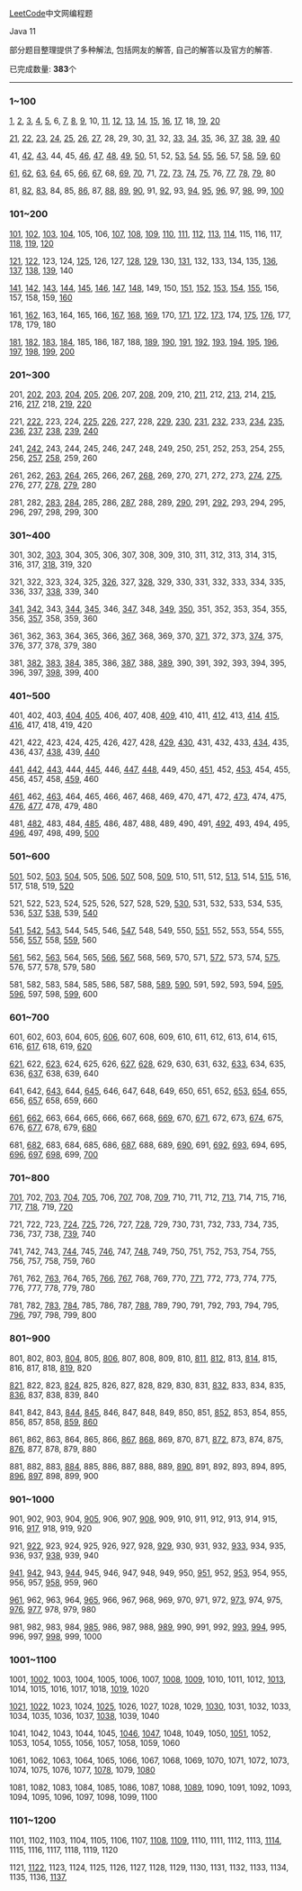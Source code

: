 [LeetCode](https://leetcode-cn.com/problemset/all/)中文网编程题

Java 11

部分题目整理提供了多种解法, 包括网友的解答, 自己的解答以及官方的解答.

已完成数量: **383**个

---
### 1~100

[1](./src/S1_20/S1.java), [2](./src/S1_20/S2.java), [3](./src/S1_20/S3.java), [4](./src/S1_20/S4.java), [5](./src/S1_20/S5.java), 6, [7](./src/S1_20/S7.java), [8](./src/S1_20/S8.java), [9](./src/S1_20/S9.java), 10, [11](./src/S1_20/S11.java), [12](./src/S1_20/S12.java), [13](./src/S1_20/S13.java), [14](./src/S1_20/S14.java), [15](./src/S1_20/S15.java), [16](./src/S1_20/S16.java), [17](./src/S1_20/S17.java), 18, [19](./src/S1_20/S19.java), [20](./src/S1_20/S20.java)

[21](./src/S21_40/S21.java), [22](./src/S21_40/S22.java), [23](./src/S21_40/S23.java), [24](./src/S21_40/S24.java), [25](./src/S21_40/S25.java), [26](./src/S21_40/S26.java), [27](./src/S21_40/S27.java), 28, 29, 30, [31](./src/S21_40/S31.java), 32, [33](./src/S21_40/S33.java), [34](./src/S21_40/S34.java), [35](./src/S21_40/S35.java), 36, [37](./src/S21_40/S37.java), [38](./src/S21_40/S38.java), [39](./src/S21_40/S39.java), [40](./src/S21_40/S40.java)

41, [42](./src/S41_60/S42.java), [43](./src/S41_60/S43.java), 44, 45, [46](./src/S41_60/S46.java), [47](./src/S41_60/S47.java), [48](./src/S41_60/S48.java), [49](./src/S41_60/S49.java), [50](./src/S41_60/S50.java), 51, 52, [53](./src/S41_60/S53.java), [54](./src/S41_60/S54.java), [55](./src/S41_60/S55.java), [56](./src/S41_60/S56.java), 57, [58](./src/S41_60/S58.java), [59](./src/S41_60/S59.java), [60](./src/S41_60/S60.java)

[61](./src/S61_80/S61.java), [62](./src/S61_80/S62.java), [63](./src/S61_80/S63.java), [64](./src/S61_80/S64.java), 65, [66](./src/S61_80/S66.java), [67](./src/S61_80/S67.java), 68, [69](./src/S61_80/S69.java), [70](./src/S61_80/S70.java), 71, [72](./src/S61_80/S72.java), [73](./src/S61_80/S73.java), [74](./src/S61_80/S74.java), [75](./src/S61_80/S75.java), 76, [77](./src/S61_80/S77.java), [78](./src/S61_80/S78.java), [79](./src/S61_80/S79.java), 80

81, [82](./src/S81_100/S82.java), [83](./src/S81_100/S83.java), 84, 85, [86](./src/S81_100/S86.java), 87, [88](./src/S81_100/S88.java), [89](./src/S81_100/S89.java), [90](./src/S81_100/S90.java), 91, [92](./src/S81_100/S92.java), 93, [94](./src/S81_100/S94.java), [95](./src/S81_100/S95.java), [96](./src/S81_100/S96.java), 97, [98](./src/S81_100/S98.java), 99, [100](./src/S81_100/S100.java)

### 101~200

[101](./src/S101_120/S101.java), [102](./src/S101_120/S102.java), [103](./src/S101_120/S103.java), [104](./src/S101_120/S104.java), 105, 106, [107](./src/S101_120/S107.java), [108](./src/S101_120/S108.java), [109](./src/S101_120/S109.java), [110](./src/S101_120/S110.java), [111](./src/S101_120/S111.java), [112](./src/S101_120/S112.java), [113](./src/S101_120/S113.java), [114](./src/S101_120/S114.java), 115, 116, 117, [118](./src/S101_120/S118.java), [119](./src/S101_120/S119.java), [120](./src/S101_120/S120.java)

[121](./src/S121_140/S121.java), [122](./src/S121_140/S122.java), 123, 124, [125](./src/S121_140/S125.java), 126, 127, [128](./src/S121_140/S128.java), [129](./src/S121_140/S129.java), 130, [131](./src/S121_140/S131.java), 132, 133, 134, 135, [136](./src/S121_140/S136.java), [137](./src/S121_140/S137.java), [138](./src/S121_140/S138.java), [139](./src/S121_140/S139.java), 140

[141](./src/S141_160/S141.java), [142](./src/S141_160/S142.java), [143](./src/S141_160/S143.java), [144](./src/S141_160/S144.java), [145](./src/S141_160/S145.java), [146](./src/S141_160/S146.java), [147](./src/S141_160/S147.java), [148](./src/S141_160/S148.java), 149, 150, [151](./src/S141_160/S151.java), [152](./src/S141_160/S152.java), [153](./src/S141_160/S153.java), [154](./src/S141_160/S154.java), [155](./src/S141_160/S155.java), 156, 157, 158, 159, [160](./src/S141_160/S160.java)

161, [162](./src/S161_180/S162.java), 163, 164, 165, 166, [167](./src/S161_180/S167.java), [168](./src/S161_180/S168.java), [169](./src/S161_180/S169.java), 170, [171](./src/S161_180/S171.java), [172](./src/S161_180/S172.java), [173](./src/S161_180/S173.java), 174, [175](./src/S161_180/S175.sql), [176](./src/S161_180/S176.sql), 177, 178, 179, 180

[181](./src/S181_200/S181.sql), [182](./src/S181_200/S182.sql), [183](./src/S181_200/S183.sql), [184](./src/S181_200/S184.sql), 185, 186, 187, 188, [189](./src/S181_200/S189.java), [190](./src/S181_200/S190.java), [191](./src/S181_200/S191.java), [192](./src/S181_200/S192.sh), [193](./src/S181_200/S193.sh), [194](./src/S181_200/S194.sh), [195](./src/S181_200/S195.sh), [196](./src/S181_200/S196.sql), [197](./src/S181_200/S197.sql), [198](./src/S181_200/S198.java), [199](./src/S181_200/S199.java), [200](./src/S181_200/S200.java)

### 201~300

201, [202](./src/S201_220/S202.java), [203](./src/S201_220/S203.java), [204](./src/S201_220/S204.java), [205](./src/S201_220/S205.java), [206](./src/S201_220/S206.java), 207, [208](./src/S201_220/S208.java), 209, 210, [211](./src/S201_220/S211.java), 212, [213](./src/S201_220/S213.java), 214, [215](./src/S201_220/S215.java), 216, [217](./src/S201_220/S217.java), 218, [219](./src/S201_220/S219.java), [220](./src/S201_220/S220.java)

221, [222](./src/S221_240/S222.java), 223, 224, [225](./src/S221_240/S225.java), [226](./src/S221_240/S226.java), 227, 228, [229](./src/S221_240/S229.java), [230](./src/S221_240/S230.java), [231](./src/S221_240/S231.java), [232](./src/S221_240/S232.java), 233, [234](./src/S221_240/S234.java), [235](./src/S221_240/S235.java), [236](./src/S221_240/S236.java), [237](./src/S221_240/S237.java), [238](./src/S221_240/S238.java), [239](./src/S221_240/S239.java), [240](./src/S221_240/S240.java)

241, [242](./src/S241_260/S242.java), 243, 244, 245, 246, 247, 248, 249, 250, 251, 252, 253, 254, 255, 256, [257](./src/S241_260/S257.java), [258](./src/S241_260/S258.java), 259, 260

261, 262, [263](./src/S261_280/S263.java), [264](./src/S261_280/S264.java), 265, 266, 267, [268](./src/S261_280/S268.java), 269, 270, 271, 272, 273, [274](./src/S261_280/S274.java), [275](./src/S261_280/S275.java), 276, 277, [278](./src/S261_280/S278.java), [279](./src/S261_280/S279.java), 280

281, 282, [283](./src/S281_300/S283.java), [284](./src/S281_300/S284.java), 285, 286, [287](./src/S281_300/S287.java), 288, 289, [290](./src/S281_300/S290.java), 291, [292](./src/S281_300/S292.java), 293, 294, 295, 296, 297, 298, 299, 300

### 301~400

301, 302, [303](./src/S301_320/S303.java), 304, 305, 306, 307, 308, 309, 310, 311, 312, 313, 314, 315, 316, 317, [318](./src/S301_320/S318.java), 319, 320

321, 322, 323, 324, 325, [326](./src/S321_340/S326.java), 327, [328](./src/S321_340/S328.java), 329, 330, 331, 332, 333, 334, 335, 336, 337, [338](./src/S321_340/S338.java), 339, 340

[341](./src/S341_360/S341.java), [342](./src/S341_360/S342.java), 343, [344](./src/S341_360/S344.java), [345](./src/S341_360/S345.java), 346, [347](./src/S341_360/S347.java), 348, [349](./src/S341_360/S349.java), [350](./src/S341_360/S350.java), 351, 352, 353, 354, 355, 356, [357](./src/S341_360/S357.java), 358, 359, 360

361, 362, 363, 364, 365, 366, [367](./src/S361_380/S367.java), 368, 369, 370, [371](./src/S361_380/S371.java), 372, 373, [374](./src/S361_380/S374.java), 375, 376, 377, 378, 379, 380

381, [382](./src/S381_400/S382.java), [383](./src/S381_400/S383.java), [384](./src/S381_400/S384.java), 385, 386, [387](./src/S381_400/S387.java), 388, [389](./src/S381_400/S389.java), 390, 391, 392, 393, 394, 395, 396, 397, [398](./src/S381_400/S398.java), 399, 400

### 401~500

401, 402, 403, [404](./src/S401_420/S404.java), [405](./src/S401_420/S405.java), 406, 407, 408, [409](./src/S401_420/S409.java), 410, 411, [412](./src/S401_420/S412.java), 413, [414](./src/S401_420/S414.java), [415](./src/S401_420/S415.java), [416](./src/S401_420/S416.java), 417, 418, 419, 420

421, 422, 423, 424, 425, 426, 427, 428, [429](./src/S421_440/S429.java), [430](./src/S421_440/S430.java), 431, 432, 433, [434](./src/S421_440/S434.java), 435, 436, 437, [438](./src/S421_440/S438.java), 439, [440](./src/S421_440/S440.java)

[441](./src/S441_460/S441.java), [442](./src/S441_460/S442.java), [443](./src/S441_460/S443.java), 444, [445](./src/S441_460/S445.java), 446, [447](./src/S441_460/S447.java), [448](./src/S441_460/S448.java), 449, 450, [451](./src/S441_460/S451.java), 452, [453](./src/S441_460/S453.java), 454, 455, 456, 457, 458, [459](./src/S441_460/S459.java), 460

[461](./src/S461_480/S461.java), 462, [463](./src/S461_480/S463.java), 464, 465, 466, 467, 468, 469, 470, 471, 472, [473](./src/S461_480/S473.java), 474, 475, [476](./src/S461_480/S476.java), [477](./src/S461_480/S477.java), 478, 479, 480

481, [482](./src/S481_500/S482.java), 483, 484, [485](./src/S481_500/S485.java), 486, 487, 488, 489, 490, 491, [492](./src/S481_500/S492.java), 493, 494, 495, [496](./src/S481_500/S496.java), 497, 498, 499, [500](./src/S481_500/S500.java)

### 501~600

[501](./src/S501_520/S501.java), 502, [503](./src/S501_520/S503.java), [504](./src/S501_520/S504.java), 505, [506](./src/S501_520/S506.java), [507](./src/S501_520/S507.java), 508, [509](./src/S501_520/S509.java), 510, 511, 512, [513](./src/S501_520/S513.java), 514, [515](./src/S501_520/S515.java), 516, 517, 518, 519, [520](./src/S501_520/S520.java)

521, 522, 523, 524, 525, 526, 527, 528, 529, [530](./src/S521_540/S530.java), 531, 532, 533, 534, 535, 536, [537](./src/S521_540/S537.java), [538](./src/S521_540/S538.java), 539, [540](./src/S521_540/S540.java)

[541](./src/S541_560/S541.java), [542](./src/S541_560/S542.java), [543](./src/S541_560/S543.java), 544, 545, 546, [547](./src/S541_560/S547.java), 548, 549, 550, [551](./src/S541_560/S551.java), 552, 553, 554, 555, 556, [557](./src/S541_560/S557.java), 558, [559](./src/S541_560/S559.java), 560

[561](./src/S561_580/S561.java), 562, [563](./src/S561_580/S563.java), 564, 565, [566](./src/S561_580/S566.java), [567](./src/S561_580/S567.java), 568, 569, 570, 571, [572](./src/S561_580/S572.java), 573, 574, [575](./src/S561_580/S575.java), 576, 577, 578, 579, 580

581, 582, 583, 584, 585, 586, 587, 588, [589](./src/S581_600/S589.java), [590](./src/S581_600/S590.java), 591, 592, 593, 594, [595](./src/S581_600/S595.sql), [596](./src/S581_600/S596.sql), 597, 598, [599](./src/S581_600/S599.java), 600

### 601~700

601, 602, 603, 604, 605, [606](./src/S601_620/S606.java), 607, 608, 609, 610, 611, 612, 613, 614, 615, 616, [617](./src/S601_620/S617.java), 618, 619, [620](./src/S601_620/S620.sql)

[621](./src/S621_640/S621.java), 622, [623](./src/S621_640/S623.java), 624, 625, 626, [627](./src/S621_640/S627.sql), [628](./src/S621_640/S628.java), 629, 630, 631, 632, [633](./src/S621_640/S633.java), 634, 635, 636, [637](./src/S621_640/S637.java), 638, 639, 640

641, 642, [643](./src/S641_660/S643.java), 644, [645](./src/S641_660/S645.java), 646, 647, 648, 649, 650, 651, 652, [653](./src/S641_660/S653.java), [654](./src/S641_660/S654.java), 655, 656, [657](./src/S641_660/S657.java), 658, 659, 660

[661](./src/S661_680/S661.java), [662](./src/S661_680/S662.java), 663, 664, 665, 666, 667, 668, [669](./src/S661_680/S669.java), 670, [671](./src/S661_680/S671.java), 672, 673, [674](./src/S661_680/S674.java), 675, 676, [677](./src/S661_680/S677.java), 678, 679, [680](./src/S661_680/S680.java)

681, [682](./src/S681_700/S682.java), 683, 684, 685, 686, [687](./src/S681_700/S687.java), 688, 689, [690](./src/S681_700/S690.java), 691, [692](./src/S681_700/S692.java), [693](./src/S681_700/S693.java), 694, 695, [696](./src/S681_700/S696.java), [697](./src/S681_700/S697.java), [698](./src/S681_700/S698.java), 699, [700](./src/S681_700/S700.java)

### 701~800

[701](./src/S701_720/S701.java), 702, [703](./src/S701_720/S703.java), [704](./src/S701_720/S704.java), [705](./src/S701_720/S705.java), 706, [707](./src/S701_720/S707.java), 708, [709](./src/S701_720/S709.java), 710, 711, 712, [713](./src/S701_720/S713.java), 714, 715, 716, 717, [718](./src/S701_720/S718.java), 719, [720](./src/S701_720/S720.java)

721, 722, 723, [724](./src/S721_740/S724.java), [725](./src/S721_740/S725.java), 726, 727, [728](./src/S721_740/S728.java), 729, 730, 731, 732, 733, 734, 735, 736, 737, 738, [739](./src/S721_740/S739.java), 740

741, 742, 743, [744](./src/S741_760/S744.java), 745, [746](./src/S741_760/S746.java), 747, [748](./src/S741_760/S748.java), 749, 750, 751, 752, 753, 754, 755, 756, 757, 758, 759, 760

761, 762, [763](./src/S761_780/S763.java), 764, 765, [766](./src/S761_780/S766.java), [767](./src/S761_780/S767.java), 768, 769, 770, [771](./src/S761_780/S771.java), 772, 773, 774, 775, 776, 777, 778, 779, 780

781, 782, [783](./src/S781_800/S783.java), [784](./src/S781_800/S784.java), 785, 786, 787, [788](./src/S781_800/S788.java), 789, 790, 791, 792, 793, 794, 795, [796](./src/S781_800/S796.java), 797, 798, 799, 800

### 801~900

801, 802, 803, [804](./src/S801_820/S804.java), 805, [806](./src/S801_820/S806.java), 807, 808, 809, 810, [811](./src/S801_820/S811.java), [812](./src/S801_820/S812.java), 813, [814](./src/S801_820/S814.java), 815, 816, 817, 818, [819](./src/S801_820/S819.java), 820

[821](./src/S821_840/S821.java), 822, 823, [824](./src/S821_840/S824.java), 825, 826, 827, 828, 829, 830, 831, [832](./src/S821_840/S832.java), 833, 834, 835, [836](./src/S821_840/S836.java), 837, 838, 839, 840

841, 842, 843, [844](./src/S841_860/S844.java), [845](./src/S841_860/S845.java), 846, 847, 848, 849, 850, 851, [852](./src/S841_860/S852.java), 853, 854, 855, 856, 857, 858, [859](./src/S841_860/S859.java), [860](./src/S841_860/S860.java)

861, 862, 863, 864, 865, 866, [867](./src/S861_880/S867.java), [868](./src/S861_880/S868.java), 869, 870, 871, [872](./src/S861_880/S872.java), 873, 874, 875, [876](./src/S861_880/S876.java), 877, 878, 879, 880

881, 882, 883, [884](./src/S881_900/S884.java), 885, 886, 887, 888, 889, [890](./src/S881_900/S890.java), 891, 892, 893, 894, 895, [896](./src/S881_900/S896.java), [897](./src/S881_900/S897.java), 898, 899, 900

### 901~1000

901, 902, 903, 904, [905](./src/S901_920/S905.java), 906, 907, [908](./src/S901_920/S908.java), 909, 910, 911, 912, 913, 914, 915, 916, [917](./src/S901_920/S917.java), 918, 919, 920

921, [922](./src/S921_940/S922.java), 923, 924, 925, 926, 927, 928, [929](./src/S921_940/S929.java), 930, 931, 932, [933](./src/S921_940/S933.java), 934, 935, 936, 937, [938](./src/S921_940/S938.java), 939, 940

[941](./src/S941_960/S941.java), [942](./src/S941_960/S942.java), 943, [944](./src/S941_960/S944.java), 945, 946, 947, 948, 949, 950, [951](./src/S941_960/S951.java), 952, [953](./src/S941_960/S953.java), 954, 955, 956, 957, [958](./src/S941_960/S958.java), 959, 960

[961](./src/S961_980/S961.java), 962, 963, 964, [965](./src/S961_980/S965.java), 966, 967, 968, 969, 970, 971, 972, [973](./src/S961_980/S973.java), 974, 975, [976](./src/S961_980/S976.java), [977](./src/S961_980/S977.java), 978, 979, 980

981, 982, 983, 984, [985](./src/S981_1000/S985.java), 986, 987, 988, [989](./src/S981_1000/S989.java), 990, 991, 992, [993](./src/S981_1000/S993.java), [994](./src/S981_1000/S994.java), 995, 996, 997, [998](./src/S981_1000/S998.java), 999, 1000

### 1001~1100

1001, [1002](./src/S1001_1020/S1002.java), 1003, 1004, 1005, 1006, 1007, [1008](./src/S1001_1020/S1008.java), [1009](./src/S1001_1020/S1009.java), 1010, 1011, 1012, [1013](./src/S1001_1020/S1013.java), 1014, 1015, 1016, 1017, 1018, [1019](./src/S1001_1020/S1019.java), 1020

[1021](./src/S1021_1040/S1021.java), [1022](./src/S1021_1040/S1022.java), 1023, 1024, [1025](./src/S1021_1040/S1025.java), 1026, 1027, 1028, 1029, [1030](./src/S1021_1040/S1030.java), 1031, 1032, 1033, 1034, 1035, 1036, 1037, [1038](./src/S1021_1040/S1038.java), 1039, 1040

1041, 1042, 1043, 1044, 1045, [1046](./src/S1041_1060/S1046.java), [1047](./src/S1041_1060/S1047.java), 1048, 1049, 1050, [1051](./src/S1041_1060/S1051.java), 1052, 1053, 1054, 1055, 1056, 1057, 1058, 1059, 1060

1061, 1062, 1063, 1064, 1065, 1066, 1067, 1068, 1069, 1070, 1071, 1072, 1073, 1074, 1075, 1076, 1077, [1078](./src/S1061_1080/S1078.java), 1079, [1080](./src/S1061_1080/S1080.java)

1081, 1082, 1083, 1084, 1085, 1086, 1087, 1088, [1089](./src/S1081_1100/S1089.java), 1090, 1091, 1092, 1093, 1094, 1095, 1096, 1097, 1098, 1099, 1100

### 1101~1200

1101, 1102, 1103, 1104, 1105, 1106, 1107, [1108](./src/S1101_1120/S1108.java), [1109](./src/S1101_1120/S1109.java), 1110, 1111, 1112, 1113, [1114](./src/S1101_1120/S1114.java), 1115, 1116, 1117, 1118, 1119, 1120

1121, [1122](./src/S1121_1140/S1122.java), 1123, 1124, 1125, 1126, 1127, 1128, 1129, 1130, 1131, 1132, 1133, 1134, 1135, 1136, [1137](./src/S1121_1140/S1137.java), 